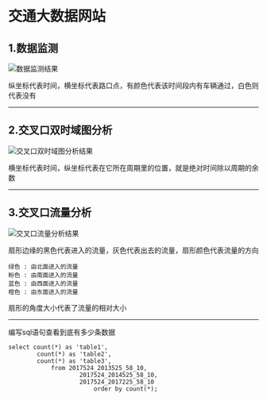 # 交通大数据网站

## 1.数据监测

![数据监测结果](D:\jiaotongweb\readme\数据监测结果.jpg)



纵坐标代表时间，横坐标代表路口点，有颜色代表该时间段内有车辆通过，白色则代表没有

---



## 2.交叉口双时域图分析

![交叉口双时域图分析结果](D:\jiaotongweb\readme\交叉口双时域图分析结果.jpg)

横坐标代表时间，纵坐标代表在它所在周期里的位置，就是绝对时间除以周期的余数

---



## 3.交叉口流量分析

![交叉口流量分析结果](D:\jiaotongweb\readme\交叉口流量分析结果.jpg)

扇形边缘的黑色代表进入的流量，灰色代表出去的流量，扇形颜色代表流量的方向

```properties
绿色 : 由北面进入的流量
粉色 : 由南面进入的流量
蓝色 : 由西面进入的流量
橙色 : 由东面进入的流量
```

扇形的角度大小代表了流量的相对大小

---



编写sql语句查看到底有多少条数据

```mysql
select count(*) as 'table1',
		count(*) as 'table2',
		count(*) as 'table3',
			from 2017524_2013525_58_10,
					2017524_2014525_58_10,
					2017524_2017225_58_10
						order by count(*);
	   
```

